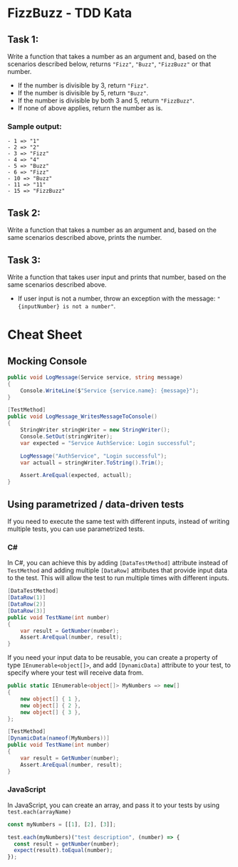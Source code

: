 # FizzBuzz - TDD Kata

## Task 1:
Write a function that takes a number as an argument and, based on the scenarios described below, returns `"Fizz"`, `"Buzz"`, `"FizzBuzz"` or that number.

   - If the number is divisible by 3, return `"Fizz"`.
   - If the number is divisible by 5, return `"Buzz"`.
   - If the number is divisible by both 3 and 5, return `"FizzBuzz"`.
   - If none of above applies, return the number as is.

### Sample output:
```console
- 1 => "1"
- 2 => "2"
- 3 => "Fizz"
- 4 => "4"
- 5 => "Buzz"
- 6 => "Fizz"
- 10 => "Buzz"
- 11 => "11"
- 15 => "FizzBuzz"
```

## Task 2: 
Write a function that takes a number as an argument and, based on the same scenarios described above, prints the number.

## Task 3: 
Write a function that takes user input and prints that number, based on the same scenarios described above.
   - If user input is not a number, throw an exception with the message: `"{inputNumber} is not a number"`.

# Cheat Sheet

## Mocking Console

```csharp
public void LogMessage(Service service, string message)
{
    Console.WriteLine($"Service {service.name}: {message}");
}
```

```csharp
[TestMethod]
public void LogMessage_WritesMessageToConsole()
{
    StringWriter stringWriter = new StringWriter();
    Console.SetOut(stringWriter);
    var expected = "Service AuthService: Login successful";

    LogMessage("AuthService", "Login successful");
    var actuall = stringWriter.ToString().Trim();

    Assert.AreEqual(expected, actuall);
}
```

## Using parametrized / data-driven tests

If you need to execute the same test with different inputs, instead of writing multiple tests, you can use parametrized tests.

### C#
In C#, you can achieve this by adding `[DataTestMethod]` attribute instead of `TestMethod` and adding multiple `[DataRow]` attributes that provide input data to the test. This will allow the test to run multiple times with different inputs.

```csharp
[DataTestMethod]
[DataRow(1)]
[DataRow(2)]
[DataRow(3)]
public void TestName(int number)
{
    var result = GetNumber(number);
    Assert.AreEqual(number, result);
}
```

If you need your input data to be reusable, you can create a property of type `IEnumerable<object[]>`, and add `[DynamicData]` attribute to your test, to specify where your test will receive data from.

```csharp
public static IEnumerable<object[]> MyNumbers => new[]
{
    new object[] { 1 },
    new object[] { 2 },
    new object[] { 3 },
};

[TestMethod]
[DynamicData(nameof(MyNumbers))]
public void TestName(int number)
{
    var result = GetNumber(number);
    Assert.AreEqual(number, result);
}
```

### JavaScript

In JavaScript, you can create an array, and pass it to your tests by using `test.each(arrayName)`

```js
const myNumbers = [[1], [2], [3]];

test.each(myNumbers)("test description", (number) => {
  const result = getNumber(number);
  expect(result).toEqual(number);
});
```
